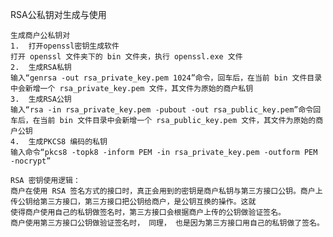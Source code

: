 
RSA公私钥对生成与使用
	
	生成商户公私钥对
	1.  打开openssl密钥生成软件
	打开 openssl 文件夹下的 bin 文件夹，执行 openssl.exe 文件
	2.  生成RSA私钥
	输入“genrsa -out rsa_private_key.pem 1024”命令，回车后，在当前 bin 文件目录中会新增一个 rsa_private_key.pem 文件，其文件为原始的商户私钥
	3.  生成RSA公钥
	输入“rsa -in rsa_private_key.pem -pubout -out rsa_public_key.pem”命令回车后，在当前 bin 文件目录中会新增一个 rsa_public_key.pem 文件，其文件为原始的商户公钥
	4.  生成PKCS8 编码的私钥
	输入命令“pkcs8 -topk8 -inform PEM -in rsa_private_key.pem -outform PEM -nocrypt”

	RSA 密钥使用逻辑：
	商户在使用 RSA 签名方式的接口时，真正会用到的密钥是商户私钥与第三方接口公钥。商户上传公钥给第三方接口，第三方接口把公钥给商户，是公钥互换的操作。这就
	使得商户使用自己的私钥做签名时，第三方接口会根据商户上传的公钥做验证签名。
	商户使用第三方接口公钥做验证签名时， 同理， 也是因为第三方接口用自己的私钥做了签名。
